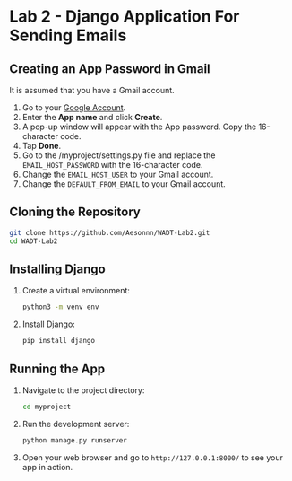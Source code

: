 # Lab 2 - Django Application For Sending Emails

## Creating an App Password in Gmail

It is assumed that you have a Gmail account. 

1. Go to your [Google Account](https://myaccount.google.com/apppasswords).
2. Enter the **App name** and click **Create**.
3. A pop-up window will appear with the App password. Copy the 16-character code.
4. Tap **Done**.
5. Go to the /myproject/settings.py file and replace the `EMAIL_HOST_PASSWORD` with the 16-character code.
6. Change the `EMAIL_HOST_USER` to your Gmail account.
7. Change the `DEFAULT_FROM_EMAIL` to your Gmail account.

## Cloning the Repository

```sh
git clone https://github.com/Aesonnn/WADT-Lab2.git
cd WADT-Lab2
```

## Installing Django

1. Create a virtual environment:

    ```sh
    python3 -m venv env
    ```

2. Install Django:

    ```sh
    pip install django
    ```

## Running the App

1. Navigate to the project directory:

    ```sh
    cd myproject
    ```

2. Run the development server:

    ```sh
    python manage.py runserver
    ```

3. Open your web browser and go to `http://127.0.0.1:8000/` to see your app in action.
